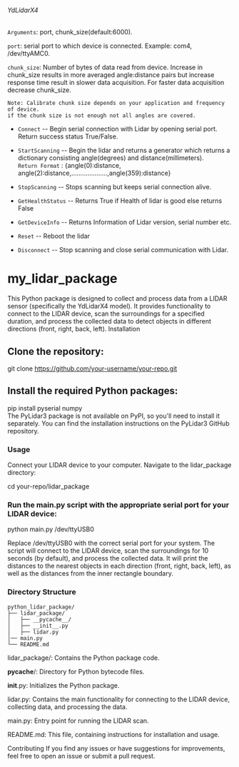###### YdLidarX4
`Arguments`: port, chunk_size(default:6000).<br/>

`port`: serial port to which device is connected. Example: com4, /dev/ttyAMC0.<br/>

`chunk_size`: Number of bytes of data read from device. Increase in chunk_size results in more averaged angle:distance pairs but increase response time result in slower data acquisition. For faster data acquisition decrease chunk_size.<br/>
```
Note: Calibrate chunk size depends on your application and frequency of device. 
if the chunk size is not enough not all angles are covered. 
```

* `Connect` -- Begin serial connection with Lidar by opening serial port. Return success status True/False.<br />

* `StartScanning` -- Begin the lidar and returns a generator which returns a dictionary consisting angle(degrees) and distance(millimeters).<br />
 `Return Format` : {angle(0):distance, angle(2):distance,....................,angle(359):distance}<br />

* `StopScanning` -- Stops scanning but keeps serial connection alive.<br />

* `GetHealthStatus` -- Returns True if Health of lidar is good else returns False<br />

* `GetDeviceInfo` -- Returns Information of Lidar version, serial number etc.<br />

* `Reset` -- Reboot the lidar <br />

* `Disconnect` -- Stop scanning and close serial communication with Lidar. <br />


# my_lidar_package
This Python package is designed to collect and process data from a LIDAR sensor (specifically the YdLidarX4 model). It provides functionality to connect to the LIDAR device, scan the surroundings for a specified duration, and process the collected data to detect objects in different directions (front, right, back, left).
Installation

## Clone the repository:
git clone https://github.com/your-username/your-repo.git

## Install the required Python packages:
pip install pyserial numpy
<br>
The PyLidar3 package is not available on PyPI, so you'll need to install it separately. You can find the installation instructions on the PyLidar3 GitHub repository.

### Usage
Connect your LIDAR device to your computer.
Navigate to the lidar_package directory:

cd your-repo/lidar_package

### Run the main.py script with the appropriate serial port for your LIDAR device:
python main.py /dev/ttyUSB0

Replace /dev/ttyUSB0 with the correct serial port for your system.
The script will connect to the LIDAR device, scan the surroundings for 10 seconds (by default), and process the collected data. It will print the distances to the nearest objects in each direction (front, right, back, left), as well as the distances from the inner rectangle boundary.

### Directory Structure
```
python_lidar_package/
├── lidar_package/
│   ├── __pycache__/
│   ├── __init__.py
│   ├── lidar.py
│── main.py
└── README.md
```
lidar_package/: Contains the Python package code.

__pycache__/: Directory for Python bytecode files.


__init__.py: Initializes the Python package.


lidar.py: Contains the main functionality for connecting to the LIDAR device, collecting data, and processing the data.


main.py: Entry point for running the LIDAR scan.


README.md: This file, containing instructions for installation and usage.

Contributing
If you find any issues or have suggestions for improvements, feel free to open an issue or submit a pull request.
